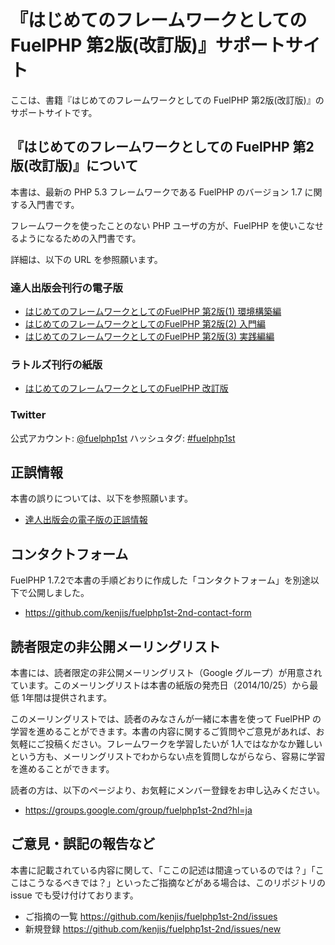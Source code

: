 # 『はじめてのフレームワークとしての FuelPHP 第2版(改訂版)』サポートサイト

ここは、書籍『はじめてのフレームワークとしての FuelPHP 第2版(改訂版)』のサポートサイトです。

## 『はじめてのフレームワークとしての FuelPHP 第2版(改訂版)』について

本書は、最新の PHP 5.3 フレームワークである FuelPHP のバージョン 1.7 に関する入門書です。

フレームワークを使ったことのない PHP ユーザの方が、FuelPHP を使いこなせるようになるための入門書です。

詳細は、以下の URL を参照願います。

### 達人出版会刊行の電子版

* [はじめてのフレームワークとしてのFuelPHP 第2版(1) 環境構築編](http://tatsu-zine.com/books/fuelphp1st-2nd-1)
* [はじめてのフレームワークとしてのFuelPHP 第2版(2) 入門編](http://tatsu-zine.com/books/fuelphp1st-2nd-2)
* [はじめてのフレームワークとしてのFuelPHP 第2版(3) 実践編編](http://tatsu-zine.com/books/fuelphp1st-2nd-3)

### ラトルズ刊行の紙版

* [はじめてのフレームワークとしてのFuelPHP 改訂版](http://www.rutles.net/products/detail.php?product_id=617)

### Twitter

公式アカウント: [@fuelphp1st](https://twitter.com/fuelphp1st)
ハッシュタグ: [#fuelphp1st](https://twitter.com/search?f=realtime&q=%23fuelphp1st)

## 正誤情報

本書の誤りについては、以下を参照願います。

* [達人出版会の電子版の正誤情報](https://github.com/kenjis/fuelphp1st-2nd/blob/master/ERRATA.md)

## コンタクトフォーム

FuelPHP 1.7.2で本書の手順どおりに作成した「コンタクトフォーム」を別途以下で公開しました。

* https://github.com/kenjis/fuelphp1st-2nd-contact-form

## 読者限定の非公開メーリングリスト

本書には、読者限定の非公開メーリングリスト（Google グループ）が用意されています。このメーリングリストは本書の紙版の発売日（2014/10/25）から最低 1年間は提供されます。

このメーリングリストでは、読者のみなさんが一緒に本書を使って FuelPHP の学習を進めることができます。本書の内容に関するご質問やご意見があれば、お気軽にご投稿ください。フレームワークを学習したいが 1人ではなかなか難しいという方も、メーリングリストでわからない点を質問しながらなら、容易に学習を進めることができます。

読者の方は、以下のページより、お気軽にメンバー登録をお申し込みください。

 * https://groups.google.com/group/fuelphp1st-2nd?hl=ja

## ご意見・誤記の報告など

本書に記載されている内容に関して、「ここの記述は間違っているのでは？」「ここはこうなるべきでは？」といったご指摘などがある場合は、このリポジトリの issue でも受け付けております。

 * ご指摘の一覧 https://github.com/kenjis/fuelphp1st-2nd/issues
 * 新規登録 https://github.com/kenjis/fuelphp1st-2nd/issues/new
